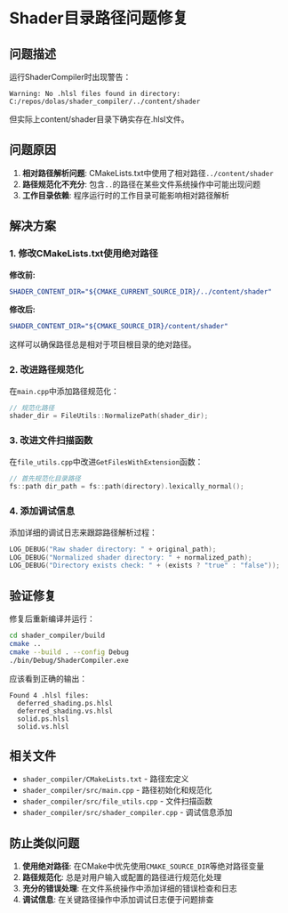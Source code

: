 # Shader目录路径问题修复

## 问题描述

运行ShaderCompiler时出现警告：
```
Warning: No .hlsl files found in directory: C:/repos/dolas/shader_compiler/../content/shader
```

但实际上content/shader目录下确实存在.hlsl文件。

## 问题原因

1. **相对路径解析问题**: CMakeLists.txt中使用了相对路径`../content/shader`
2. **路径规范化不充分**: 包含`..`的路径在某些文件系统操作中可能出现问题
3. **工作目录依赖**: 程序运行时的工作目录可能影响相对路径解析

## 解决方案

### 1. 修改CMakeLists.txt使用绝对路径

**修改前:**
```cmake
SHADER_CONTENT_DIR="${CMAKE_CURRENT_SOURCE_DIR}/../content/shader"
```

**修改后:**
```cmake
SHADER_CONTENT_DIR="${CMAKE_SOURCE_DIR}/content/shader"
```

这样可以确保路径总是相对于项目根目录的绝对路径。

### 2. 改进路径规范化

在`main.cpp`中添加路径规范化：
```cpp
// 规范化路径
shader_dir = FileUtils::NormalizePath(shader_dir);
```

### 3. 改进文件扫描函数

在`file_utils.cpp`中改进`GetFilesWithExtension`函数：
```cpp
// 首先规范化目录路径
fs::path dir_path = fs::path(directory).lexically_normal();
```

### 4. 添加调试信息

添加详细的调试日志来跟踪路径解析过程：
```cpp
LOG_DEBUG("Raw shader directory: " + original_path);
LOG_DEBUG("Normalized shader directory: " + normalized_path);
LOG_DEBUG("Directory exists check: " + (exists ? "true" : "false"));
```

## 验证修复

修复后重新编译并运行：

```bash
cd shader_compiler/build
cmake .. 
cmake --build . --config Debug
./bin/Debug/ShaderCompiler.exe
```

应该看到正确的输出：
```
Found 4 .hlsl files:
  deferred_shading.ps.hlsl
  deferred_shading.vs.hlsl
  solid.ps.hlsl
  solid.vs.hlsl
```

## 相关文件

- `shader_compiler/CMakeLists.txt` - 路径宏定义
- `shader_compiler/src/main.cpp` - 路径初始化和规范化
- `shader_compiler/src/file_utils.cpp` - 文件扫描函数
- `shader_compiler/src/shader_compiler.cpp` - 调试信息添加

## 防止类似问题

1. **使用绝对路径**: 在CMake中优先使用`CMAKE_SOURCE_DIR`等绝对路径变量
2. **路径规范化**: 总是对用户输入或配置的路径进行规范化处理
3. **充分的错误处理**: 在文件系统操作中添加详细的错误检查和日志
4. **调试信息**: 在关键路径操作中添加调试日志便于问题排查
